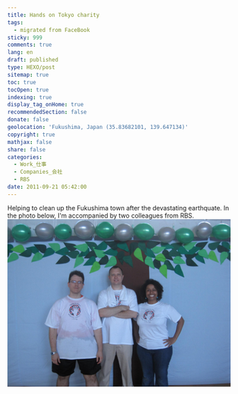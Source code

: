 ```yaml
---
title: Hands on Tokyo charity
tags:
  - migrated from FaceBook
sticky: 999
comments: true
lang: en
draft: published
type: HEXO/post
sitemap: true
toc: true
tocOpen: true
indexing: true
display_tag_onHome: true
recommendedSection: false
donate: false
geolocation: 'Fukushima, Japan (35.83682101, 139.647134)'
copyright: true
mathjax: false
share: false
categories:
  - Work_仕事
  - Companies_会社
  - RBS
date: 2011-09-21 05:42:00
---
```

Helping to clean up the Fukushima town after the devastating earthquate.
In the photo below, I'm accompanied by two colleagues from RBS.
![Hands on Tokyo - NPO](./Hands-on-Tokyo-charity/339658_164091917010018_54822226_o_164091917010018.jpg)